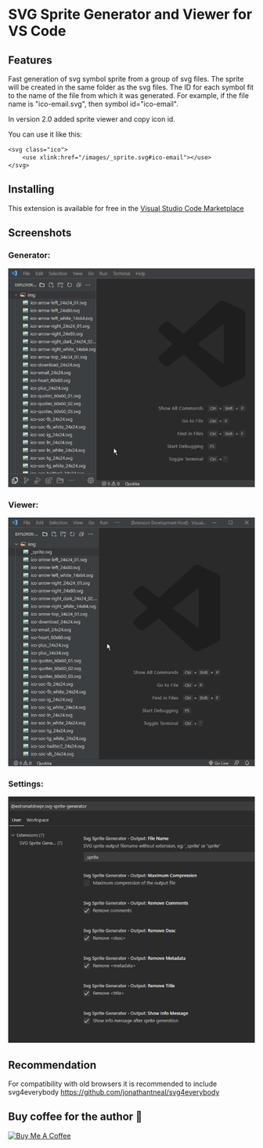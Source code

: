 # SVG Sprite Generator and Viewer for VS Code

## Features

Fast generation of svg symbol sprite from a group of svg files.
The sprite will be created in the same folder as the svg files.
The ID for each symbol fit to the name of the file from which it was generated.
For example, if the file name is "ico-email.svg", then symbol id="ico-email".

In version 2.0 added sprite viewer and copy icon id.

You can use it like this:

```
<svg class="ico">
    <use xlink:href="/images/_sprite.svg#ico-email"></use>
</svg>
```

## Installing

This extension is available for free in the [Visual Studio Code Marketplace](https://marketplace.visualstudio.com/items?itemName=smatDnepr.svg-sprite-generator)

## Screenshots

### Generator:

![Screenshot](https://raw.githubusercontent.com/smatDnepr/SVG-Sprite-Generator/master/images/capture-generator-v2.gif)

### Viewer:

![Screenshot](https://raw.githubusercontent.com/smatDnepr/SVG-Sprite-Generator/master/images/capture-viewer-v23.gif)

### Settings:

![Image](https://raw.githubusercontent.com/smatDnepr/SVG-Sprite-Generator/master/images/settings2.png)

## Recommendation

For compatibility with old browsers it is recommended to include svg4everybody
https://github.com/jonathantneal/svg4everybody

## Buy coffee for the author 🙂

<a href="https://www.buymeacoffee.com/smatdnepr" target="_blank"><img src="https://cdn.buymeacoffee.com/buttons/v2/default-blue.png" alt="Buy Me A Coffee" style="height: 60px !important;width: 217px !important;" ></a>
